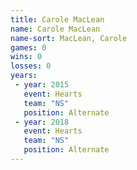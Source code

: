 ```yaml
---
title: Carole MacLean
name: Carole MacLean
name-sort: MacLean, Carole
games: 0
wins: 0
losses: 0
years:
 - year: 2015
   event: Hearts
   team: "NS"
   position: Alternate
 - year: 2018
   event: Hearts
   team: "NS"
   position: Alternate
---
```

